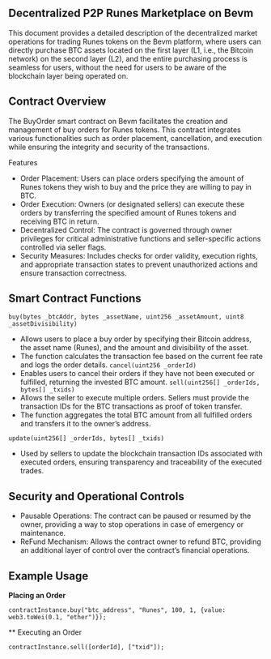 ## Decentralized P2P Runes Marketplace on Bevm
This document provides a detailed description of the decentralized market operations for trading Runes tokens on the Bevm platform, where users can directly purchase BTC assets located on the first layer (L1, i.e., the Bitcoin network) on the second layer (L2), and the entire purchasing process is seamless for users, without the need for users to be aware of the blockchain layer being operated on.

## Contract Overview
The BuyOrder smart contract on Bevm facilitates the creation and management of buy orders for Runes tokens. This contract integrates various functionalities such as order placement, cancellation, and execution while ensuring the integrity and security of the transactions.

Features
* Order Placement: Users can place orders specifying the amount of Runes tokens they wish to buy and the price they are willing to pay in BTC.
* Order Execution: Owners (or designated sellers) can execute these orders by transferring the specified amount of Runes tokens and receiving BTC in return.
* Decentralized Control: The contract is governed through owner privileges for critical administrative functions and seller-specific actions controlled via seller flags.
* Security Measures: Includes checks for order validity, execution rights, and appropriate transaction states to prevent unauthorized actions and ensure transaction correctness.

## Smart Contract Functions
`buy(bytes _btcAddr, bytes _assetName, uint256 _assetAmount, uint8 _assetDivisibility)`
* Allows users to place a buy order by specifying their Bitcoin address, the asset name (Runes), and the amount and divisibility of the asset.
* The function calculates the transaction fee based on the current fee rate and logs the order details.
`cancel(uint256 _orderId)`
* Enables users to cancel their orders if they have not been executed or fulfilled, returning the invested BTC amount.
`sell(uint256[] _orderIds, bytes[] _txids)`
* Allows the seller to execute multiple orders. Sellers must provide the transaction IDs for the BTC transactions as proof of token transfer.
* The function aggregates the total BTC amount from all fulfilled orders and transfers it to the owner’s address.

`update(uint256[] _orderIds, bytes[] _txids)`
* Used by sellers to update the blockchain transaction IDs associated with executed orders, ensuring transparency and traceability of the executed trades.

## Security and Operational Controls
* Pausable Operations: The contract can be paused or resumed by the owner, providing a way to stop operations in case of emergency or maintenance.
* ReFund Mechanism: Allows the contract owner to refund BTC, providing an additional layer of control over the contract’s financial operations.

## Example Usage

**Placing an Order**

```
contractInstance.buy("btc_address", "Runes", 100, 1, {value: web3.toWei(0.1, "ether")});

```
** Executing an Order

```
contractInstance.sell([orderId], ["txid"]);

```
